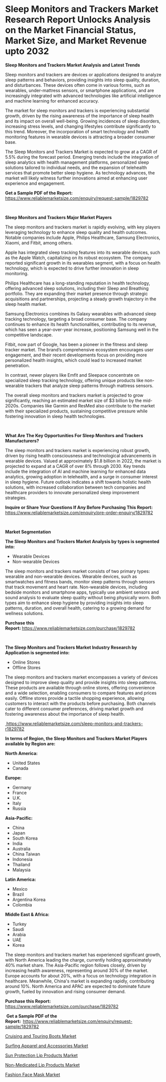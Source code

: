 <p><h1>Sleep Monitors and Trackers Market Research Report Unlocks Analysis on the Market Financial Status, Market Size, and Market Revenue upto 2032</h1></p><p><strong>Sleep Monitors and Trackers Market Analysis and Latest Trends</strong></p>
<p><p>Sleep monitors and trackers are devices or applications designed to analyze sleep patterns and behaviors, providing insights into sleep quality, duration, and disturbances. These devices often come in various forms, such as wearables, under-mattress sensors, or smartphone applications, and are increasingly integrated with advanced technologies like artificial intelligence and machine learning for enhanced accuracy.</p><p>The market for sleep monitors and trackers is experiencing substantial growth, driven by the rising awareness of the importance of sleep health and its impact on overall well-being. Growing incidences of sleep disorders, increasing stress levels, and changing lifestyles contribute significantly to this trend. Moreover, the incorporation of smart technology and health monitoring features in wearable devices is attracting a broader consumer base.</p><p>The Sleep Monitors and Trackers Market is expected to grow at a CAGR of 5.5% during the forecast period. Emerging trends include the integration of sleep analytics with health management platforms, personalized sleep solutions tailored to individual needs, and the expansion of telehealth services that promote better sleep hygiene. As technology advances, the market will likely witness further innovations aimed at enhancing user experience and engagement.</p></p>
<p><strong>Get a Sample PDF of the Report:&nbsp;</strong> <a href="https://www.reliablemarketsize.com/enquiry/request-sample/1829782?utm_campaign=1998&utm_medium=2&utm_source=Github&utm_content=ia&utm_term=05042025&utm_id=sleep-monitors-and-trackers">https://www.reliablemarketsize.com/enquiry/request-sample/1829782</a></p>
<p>&nbsp;</p>
<p><strong>Sleep Monitors and Trackers Major Market Players</strong></p>
<p><p>The sleep monitors and trackers market is rapidly evolving, with key players leveraging technology to enhance sleep quality and health outcomes. Notable companies include Apple, Philips Healthcare, Samsung Electronics, Xiaomi, and Fitbit, among others.</p><p>Apple has integrated sleep tracking features into its wearable devices, such as the Apple Watch, capitalizing on its robust ecosystem. The company reported significant growth in its wearables segment, with a focus on health technology, which is expected to drive further innovation in sleep monitoring.</p><p>Philips Healthcare has a long-standing reputation in health technology, offering advanced sleep solutions, including their Sleep and Breathing portfolio. They are expanding their market presence through strategic acquisitions and partnerships, projecting a steady growth trajectory in the sleep health market.</p><p>Samsung Electronics combines its Galaxy wearables with advanced sleep tracking technology, targeting a broad consumer base. The company continues to enhance its health functionalities, contributing to its revenue, which has seen a year-over-year increase, positioning Samsung well in the competitive landscape.</p><p>Fitbit, now part of Google, has been a pioneer in the fitness and sleep tracker market. The brand’s comprehensive ecosystem encourages user engagement, and their recent developments focus on providing more personalized health insights, which could lead to increased market penetration.</p><p>In contrast, newer players like Emfit and Sleepace concentrate on specialized sleep tracking technology, offering unique products like non-wearable trackers that analyze sleep patterns through mattress sensors.</p><p>The overall sleep monitors and trackers market is projected to grow significantly, reaching an estimated market size of $3 billion by the mid-2020s. Companies like Garmin and ResMed also contribute to the market with their specialized products, sustaining competitive pressure while fostering innovation in sleep health technologies.</p></p>
<p>&nbsp;</p>
<p><strong>What Are The Key Opportunities For Sleep Monitors and Trackers Manufacturers?</strong></p>
<p><p>The sleep monitors and trackers market is experiencing robust growth, driven by rising health consciousness and technological advancements in wearable devices. Valued at approximately $1.8 billion in 2022, the market is projected to expand at a CAGR of over 8% through 2030. Key trends include the integration of AI and machine learning for enhanced data analytics, growing adoption in telehealth, and a surge in consumer interest in sleep hygiene. Future outlook indicates a shift towards holistic health solutions, with increased collaboration between tech companies and healthcare providers to innovate personalized sleep improvement strategies.</p></p>
<p><strong>Inquire or Share Your Questions If Any Before Purchasing This Report:</strong> <a href="https://www.reliablemarketsize.com/enquiry/pre-order-enquiry/1829782?utm_campaign=1998&utm_medium=2&utm_source=Github&utm_content=ia&utm_term=05042025&utm_id=sleep-monitors-and-trackers">https://www.reliablemarketsize.com/enquiry/pre-order-enquiry/1829782</a></p>
<p>&nbsp;</p>
<p><strong>Market Segmentation</strong></p>
<p><strong>The Sleep Monitors and Trackers Market Analysis by types is segmented into:</strong></p>
<p><ul><li>Wearable Devices</li><li>Non-wearable Devices</li></ul></p>
<p><p>The sleep monitors and trackers market consists of two primary types: wearable and non-wearable devices. Wearable devices, such as smartwatches and fitness bands, monitor sleep patterns through sensors that track movement and heart rate. Non-wearable devices, including bedside monitors and smartphone apps, typically use ambient sensors and sound analysis to evaluate sleep quality without being physically worn. Both types aim to enhance sleep hygiene by providing insights into sleep patterns, duration, and overall health, catering to a growing demand for wellness solutions.</p></p>
<p><strong>Purchase this Report:&nbsp;</strong><a href="https://www.reliablemarketsize.com/purchase/1829782?utm_campaign=1998&utm_medium=2&utm_source=Github&utm_content=ia&utm_term=05042025&utm_id=sleep-monitors-and-trackers">https://www.reliablemarketsize.com/purchase/1829782</a></p>
<p>&nbsp;</p>
<p><strong>The Sleep Monitors and Trackers Market Industry Research by Application is segmented into:</strong></p>
<p><ul><li>Online Stores</li><li>Offline Stores</li></ul></p>
<p><p>The sleep monitors and trackers market encompasses a variety of devices designed to improve sleep quality and provide insights into sleep patterns. These products are available through online stores, offering convenience and a wide selection, enabling consumers to compare features and prices easily. Offline stores provide a tactile shopping experience, allowing customers to interact with the products before purchasing. Both channels cater to different consumer preferences, driving market growth and fostering awareness about the importance of sleep health.</p></p>
<p><a href="https://www.reliablemarketsize.com/sleep-monitors-and-trackers-r1829782?utm_campaign=1998&utm_medium=2&utm_source=Github&utm_content=ia&utm_term=05042025&utm_id=sleep-monitors-and-trackers">&nbsp;https://www.reliablemarketsize.com/sleep-monitors-and-trackers-r1829782</a></p>
<p><strong>In terms of Region, the Sleep Monitors and Trackers Market Players available by Region are:</strong></p>
<p>
    <p> <strong> North America: </strong>
        <ul>
            <li>United States</li>
            <li>Canada</li>
        </ul>
        </p> 
    <p> <strong> Europe: </strong>
        <ul>
            <li>Germany</li>
            <li>France</li>
            <li>U.K.</li>
            <li>Italy</li>
            <li>Russia</li>
        </ul>
        </p> 
    <p> <strong> Asia-Pacific: </strong>
        <ul>
            <li>China</li>
            <li>Japan</li>
            <li>South Korea</li>
            <li>India</li>
            <li>Australia</li>
            <li>China Taiwan</li>
            <li>Indonesia</li>
            <li>Thailand</li>
            <li>Malaysia</li>
        </ul>
        </p> 
    <p> <strong> Latin America: </strong>
        <ul>
            <li>Mexico</li>
            <li>Brazil</li>
            <li>Argentina Korea</li>
            <li>Colombia</li>
        </ul>
        </p> 
    <p> <strong> Middle East & Africa: </strong>
        <ul>
            <li>Turkey</li>
            <li>Saudi</li>
            <li>Arabia</li>
            <li>UAE</li>
            <li>Korea</li>
        </ul>
    </p>
    </p>
<p><p>The sleep monitors and trackers market has experienced significant growth, with North America leading the charge, currently holding approximately 40% market share. The Asia-Pacific region follows closely, driven by increasing health awareness, representing around 30% of the market. Europe accounts for about 20%, with a focus on technology integration in healthcare. Meanwhile, China's market is expanding rapidly, contributing around 10%. North America and APAC are expected to dominate future growth, fueled by innovation and rising consumer demand.</p></p>
<p><strong>Purchase this Report: </strong><a href="https://www.reliablemarketsize.com/purchase/1829782?utm_campaign=1998&utm_medium=2&utm_source=Github&utm_content=ia&utm_term=05042025&utm_id=sleep-monitors-and-trackers">https://www.reliablemarketsize.com/purchase/1829782</a></p>
<p>&nbsp;<strong>Get a Sample PDF of the Report:&nbsp;&nbsp;</strong><a href="https://www.reliablemarketsize.com/enquiry/request-sample/1829782?utm_campaign=1998&utm_medium=2&utm_source=Github&utm_content=ia&utm_term=05042025&utm_id=sleep-monitors-and-trackers">https://www.reliablemarketsize.com/enquiry/request-sample/1829782</a></p>
<p><strong></strong></p>
<p><p><a href="https://github.com/thatejanet4y/Market-Research-Report-List-1/blob/main/cruising-and-touring-boots-market.md?utm_campaign=1998&utm_medium=2&utm_source=Github&utm_content=ia&utm_term=05042025&utm_id=sleep-monitors-and-trackers">Cruising and Touring Boots Market</a></p><p><a href="https://github.com/arocasanzib6/Market-Research-Report-List-1/blob/main/surfing-apparel-and-accessories-market.md?utm_campaign=1998&utm_medium=2&utm_source=Github&utm_content=ia&utm_term=05042025&utm_id=sleep-monitors-and-trackers">Surfing Apparel and Accessories Market</a></p><p><a href="https://github.com/arneslullapq/Market-Research-Report-List-1/blob/main/sun-protection-lip-products-market.md?utm_campaign=1998&utm_medium=2&utm_source=Github&utm_content=ia&utm_term=05042025&utm_id=sleep-monitors-and-trackers">Sun Protection Lip Products Market</a></p><p><a href="https://github.com/langolaskark/Market-Research-Report-List-1/blob/main/non-medicated-lip-products-market.md?utm_campaign=1998&utm_medium=2&utm_source=Github&utm_content=ia&utm_term=05042025&utm_id=sleep-monitors-and-trackers">Non-Medicated Lip Products Market</a></p><p><a href="https://github.com/dringals/Market-Research-Report-List-7/blob/main/fashion-face-mask-market.md?utm_campaign=1998&utm_medium=2&utm_source=Github&utm_content=ia&utm_term=05042025&utm_id=sleep-monitors-and-trackers">Fashion Face Mask Market</a></p></p>